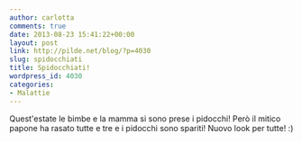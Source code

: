```yaml
---
author: carlotta
comments: true
date: 2013-08-23 15:41:22+00:00
layout: post
link: http://pilde.net/blog/?p=4030
slug: spidocchiati
title: Spidocchiati!
wordpress_id: 4030
categories:
- Malattie
---
```


Quest'estate le bimbe e la mamma si sono prese i pidocchi! Però il mitico papone ha rasato tutte e tre e i pidocchi sono spariti! Nuovo look per tutte! :)



